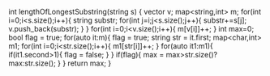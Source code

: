 int lengthOfLongestSubstring(string s) {
vector<string> v;
map<string,int> m;
for(int i=0;i<s.size();i++){
string substr;
for(int j=i;j<s.size();j++){
substr+=s[j];
v.push_back(substr);
}
}
for(int i=0;i<v.size();i++){
m[v[i]]++;
}
int max=0;
bool flag = true;
for(auto it:m){
flag = true;
string str = it.first;
map<char,int> m1;
for(int i=0;i<str.size();i++){
m1[str[i]]++;
}
for(auto it1:m1){
if(it1.second>1){
flag = false;
}
}
if(flag){
max = max>str.size()?max:str.size();
}
}
return max;
}